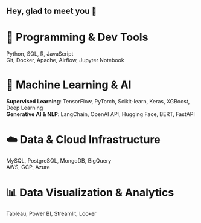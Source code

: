 ## Hey, glad to meet you 👋

# 🚀 Programming & Dev Tools  
Python, SQL, R, JavaScript  
Git, Docker, Apache, Airflow, Jupyter Notebook  

# 🤖 Machine Learning & AI  
**Supervised Learning**: TensorFlow, PyTorch, Scikit-learn, Keras, XGBoost, Deep Learning  
**Generative AI & NLP**: LangChain, OpenAI API, Hugging Face, BERT, FastAPI  

# ☁️ Data & Cloud Infrastructure  
MySQL, PostgreSQL, MongoDB, BigQuery  
AWS, GCP, Azure  

# 📊 Data Visualization & Analytics  
Tableau, Power BI, Streamlit, Looker  

